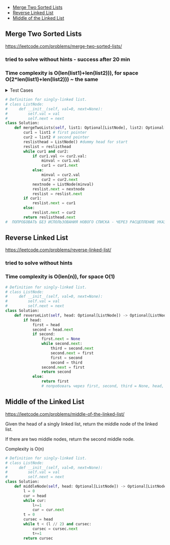 + [Merge Two Sorted Lists](#merge-two-sorted-lists)
+ [Reverse Linked List](#reverse-linked-list)
+ [Middle of the Linked List](#middle-of-the-linked-list)

## Merge Two Sorted Lists

https://leetcode.com/problems/merge-two-sorted-lists/

### tried to solve without hints - success after 20 min
### Time complexity is O(len(list1)+len(list2))), for space O(2*len(list1)+len(list2))) ~ the same


<details><summary>Test Cases</summary><blockquote>
    [1,2,4] [1,3,4] -> [1,1,2,3,4,4]
    [1,2,4,5,6] [1,3,4] -> [1,1,2,3,4,4,5,6]
    [] [] -> []
   
</blockquote></details>


```python
# Definition for singly-linked list.
# class ListNode:
#     def __init__(self, val=0, next=None):
#         self.val = val
#         self.next = next
class Solution:
    def mergeTwoLists(self, list1: Optional[ListNode], list2: Optional[ListNode]) -> Optional[ListNode]:
        cur1 = list1 # first pointer
        cur2 = list2 # second pointer
        reslisthead = ListNode() #dummy head for start
        reslist = reslisthead
        while cur1 and cur2:
            if cur1.val <= cur2.val:
                minval = cur1.val
                cur1 = cur1.next
            else:
                minval = cur2.val
                cur2 = cur2.next
            nextnode = ListNode(minval)
            reslist.next = nextnode
            reslist = reslist.next
        if cur1:
            reslist.next = cur1
        else:
            reslist.next = cur2
        return reslisthead.next
#  ПОПРОБОВАТЬ БЕЗ ИСПОЛЬЗОВАНИЯ НОВОГО СПИСКА - ЧЕРЕЗ РАСЦЕПЛЕНИЕ УКАЗАТЕЛЯ НОВОГО

```



 ## Reverse Linked List
 https://leetcode.com/problems/reverse-linked-list/
 
 ### tried to solve without hints
### Time complexity is O(len(n)), for space O(1) 

 
```python
# Definition for singly-linked list.
# class ListNode:
#     def __init__(self, val=0, next=None):
#         self.val = val
#         self.next = next
class Solution:
    def reverseList(self, head: Optional[ListNode]) -> Optional[ListNode]:
        if head:
            first = head
            second = head.next
            if second:
                first.next = None
                while second.next:
                    third = second.next
                    second.next = first
                    first = second
                    second = third
                second.next = first
                return second
            else:
                return first
                # попробовать через first, second, third = None, head, None
```

## Middle of the Linked List

https://leetcode.com/problems/middle-of-the-linked-list/

Given the head of a singly linked list, return the middle node of the linked list.

If there are two middle nodes, return the second middle node.

Complexity is O(n)

```python
# Definition for singly-linked list.
# class ListNode:
#     def __init__(self, val=0, next=None):
#         self.val = val
#         self.next = next
class Solution:
    def middleNode(self, head: Optional[ListNode]) -> Optional[ListNode]:
        l = 0
        cur = head
        while cur:
            l+=1
            cur = cur.next
        t = 0
        cursec = head
        while t < (l // 2) and cursec:
            cursec = cursec.next
            t+=1
        return cursec
```

